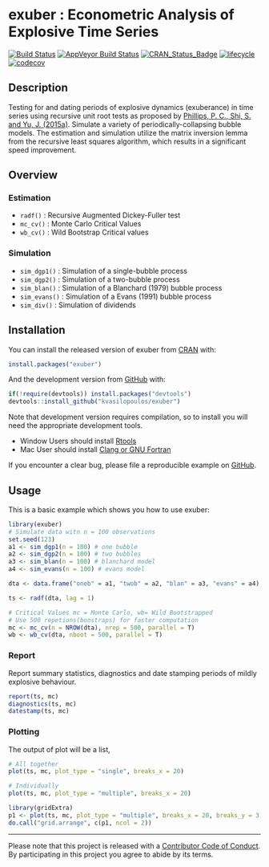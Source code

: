 
<!-- README.md is generated from README.Rmd. Please edit that file -->

# exuber : Econometric Analysis of Explosive Time Series

[![Build
Status](https://travis-ci.org/kvasilopoulos/exuber.svg?branch=master)](https://travis-ci.org/kvasilopoulos/exuber)
[![AppVeyor Build
Status](https://ci.appveyor.com/api/projects/status/github/kvasilopoulos/exuber?branch=master&svg=true)](https://ci.appveyor.com/project/kvasilopoulos/exuber)
[![CRAN\_Status\_Badge](http://www.r-pkg.org/badges/version/exuber)](https://cran.r-project.org/package=exuber)
[![lifecycle](https://img.shields.io/badge/lifecycle-maturing-blue.svg)](https://www.tidyverse.org/lifecycle/#maturing)
[![codecov](https://codecov.io/gh/kvasilopoulos/exuber/branch/master/graph/badge.svg)](https://codecov.io/gh/kvasilopoulos/exuber)

## Description

Testing for and dating periods of explosive dynamics (exuberance) in
time series using recursive unit root tests as proposed by [Phillips, P.
C., Shi, S. and Yu, J. (2015a)](https://doi.org/10.1111/iere.12132).
Simulate a variety of periodically-collapsing bubble models. The
estimation and simulation utilize the matrix inversion lemma from the
recursive least squares algorithm, which results in a significant speed
improvement.

## Overview

### Estimation

  - `radf()` : Recursive Augmented Dickey-Fuller test
  - `mc_cv()` : Monte Carlo Critical Values
  - `wb_cv()` : Wild Bootstrap Critical values

### Simulation

  - `sim_dgp1()` : Simulation of a single-bubble process
  - `sim_dgp2()` : Simulation of a two-bubble process
  - `sim_blan()` : Simulation of a Blanchard (1979) bubble process
  - `sim_evans()` : Simulation of a Evans (1991) bubble process
  - `sim_div()` : Simulation of dividends

## Installation

You can install the released version of exuber from
[CRAN](https://CRAN.R-project.org) with:

``` r
install.packages("exuber")
```

And the development version from [GitHub](https://github.com/) with:

``` r
if(!require(devtools)) install.packages("devtools")
devtools::install_github("kvasilopoulos/exuber")
```

Note that development version requires compilation, so to install you
will need the appropriate development tools.

  - Window Users should install
    [Rtools](https://cran.r-project.org/bin/windows/Rtools/)
  - Mac User should install [Clang or GNU
    Fortran](https://cran.r-project.org/bin/macosx/tools/)

If you encounter a clear bug, please file a reproducible example on
[GitHub](https://github.com/kvasilopoulos/exuber/issues).

## Usage

This is a basic example which shows you how to use exuber:

``` r
library(exuber)
# Simulate data witn n = 100 observations
set.seed(123)
a1 <- sim_dgp1(n = 100) # one bubble
a2 <- sim_dgp2(n = 100) # two bubbles
a3 <- sim_blan(n = 100) # blanchard model
a4 <- sim_evans(n = 100) # evans model

dta <- data.frame("oneb" = a1, "twob" = a2, "blan" = a3, "evans" = a4)

ts <- radf(dta, lag = 1)

# Critical Values mc = Monte Carlo, wb= Wild Bootstrapped
# Use 500 repetions(boostraps) for faster computation
mc <- mc_cv(n = NROW(dta), nrep = 500, parallel = T)
wb <- wb_cv(dta, nboot = 500, parallel = T)
```

### Report

Report summary statistics, diagnostics and date stamping periods of
mildly explosive behaviour.

``` r
report(ts, mc)
diagnostics(ts, mc)
datestamp(ts, mc)
```

### Plotting

The output of plot will be a list,

``` r
# All together
plot(ts, mc, plot_type = "single", breaks_x = 20)

# Individually
plot(ts, mc, plot_type = "multiple", breaks_x = 20)

library(gridExtra)
p1 <- plot(ts, mc, plot_type = "multiple", breaks_x = 20, breaks_y = 3)
do.call("grid.arrange", c(p1, ncol = 2))
```

-----

Please note that this project is released with a [Contributor Code of
Conduct](https://github.com/kvasilopoulos/exuber/blob/master/CONDUCT.md).
By participating in this project you agree to abide by its terms.
